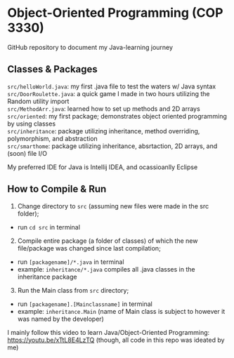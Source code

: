 # Object-Oriented Programming (COP 3330)

GitHub repository to document my Java-learning journey

## Classes & Packages
```src/helloWorld.java```: my first .java file to test the waters w/ Java syntax<br>
```src/DoorRoulette.java```: a quick game I made in two hours utilizing the Random utility import<br>
```src/MethodArr.java```: learned how to set up methods and 2D arrays<br>
```src/oriented```: my first package; demonstrates object oriented programming by using classes<br>
```src/inheritance```: package utilizing inheritance, method overriding, polymorphism, and abstraction<br>
```src/smarthome```: package utilizing inheritance, absrtaction, 2D arrays, and (soon) file I/O<br>

My preferred IDE for Java is Intellij IDEA, and ocassioanlly Eclipse

## How to Compile & Run
1. Change directory to ```src``` (assuming new files were made in the src folder);
- run ```cd src``` in terminal
2. Compile entire package (a folder of classes) of which the new file/package was changed since last compilation;
- run ```[packagename]/*.java``` in terminal
- example: ```inheritance/*.java``` compiles all .java classes in the inheritance package
3. Run the Main class from ```src``` directory;
- run ```[packagename].[Mainclassname]``` in terminal
- example: ```inheritance.Main``` (name of Main class is subject to however it was named by the developer)

I mainly follow this video to learn Java/Object-Oriented Programming:<br>
https://youtu.be/xTtL8E4LzTQ (though, all code in this repo was ideated by me)